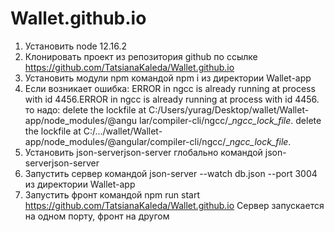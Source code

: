 # Wallet.github.io
1. Установить node 12.16.2
2. Клонировать проект из репозитория github по ссылке 
https://github.com/TatsianaKaleda/Wallet.github.io
3. Установить модули npm командой npm i из директории Wallet-app
4. Если возникает ошибка: 
ERROR in ngcc is already running at process with id 4456.ERROR in ngcc is already running at process with id 4456.
то надо: 
 delete the lockfile at C:/Users/yurag/Desktop/wallet/Wallet-app/node_modules/@angu
lar/compiler-cli/ngcc/__ngcc_lock_file_. delete the lockfile at C:/.../wallet/Wallet-app/node_modules/@angular/compiler-cli/ngcc/__ngcc_lock_file_.
5. Установить json-serverjson-server глобально командой 
json-serverjson-server
6. Запустить сервер командой json-server --watch db.json --port 3004 из  директории Wallet-app
7. Запустить фронт командой npm run start
https://github.com/TatsianaKaleda/Wallet.github.io
Сервер запускается на одном порту, фронт на другом
